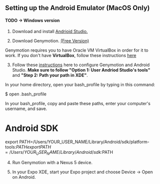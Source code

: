 ## Setting up the Android Emulator (MacOS Only)
#### TODO -> Windows version


1) Download and install [Andrioid Studio.](https://developer.android.com/studio/index.html)

2) Download Genymotion. [(Free Version)](https://www.genymotion.com/fun-zone/)

Genymotion requires you to have Oracle VM VirtualBox in order for it to work. If you don't have **VirtualBox**, follow these instructions [here](https://docs.genymotion.com/Content/01_Get_Started/Installation.htm)

3) Follow these [instructions](https://docs.expo.io/versions/latest/guides/genymotion.html#genymotion) here to configure Genymotion and Android Studio. **Make sure to follow "Option 1: User Andriod Studio's tools"** and **"Step 2: Path your path in XDE"**.

In your home directory, open your bash_profile by typing in this command:

$ open .bash_profile

In your bash_profile, copy and paste these paths, enter your computer's username, and save.

# Android SDK
export PATH=/Users/YOUR_USER_NAME/Library/Android/sdk/platform-tools:$PATH
export PATH=/Users/YOUR_USER_NAME/Library/Android/sdk:$PATH

4) Run Genymotion with a Nexus 5 device.

5) In your Expo XDE, start your Expo project and choose Device -> Open on Android. 
